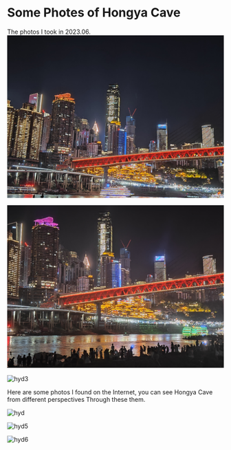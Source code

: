 # Some Photes of Hongya Cave

The photos I took in 2023.06.![hyd1](./media/hyd1.jpg)

![hyd2](./media/hyd2.jpg)

![hyd3](https://i0.hdslb.com/bfs/new_dyn/aa0fe87556b2c9ba51e59735c7d0288b316332572.jpg@!web-comment-note.webp)

Here are some photos I found on the Internet,  you can see Hongya Cave from different perspectives Through these them.

![hyd](https://th.bing.com/th/id/R.91ac04ca6d5bb2338b63e1557448b327?rik=qoE37BIQ98KM7Q&riu=http%3a%2f%2fimg95.699pic.com%2fphoto%2f50065%2f5691.jpg_wh860.jpg&ehk=xsEZ30sVIcdfkgD6%2fcm8w9pXg5IfRWmTberAu10uAtU%3d&risl=&pid=ImgRaw&r=0)

![hyd5](https://img.zcool.cn/community/01da3c58eb6674a8012049ef92cecc.jpg@1280w_1l_2o_100sh.jpg)

![hyd6](https://th.bing.com/th/id/R.ab6f89ca260cf73c842a0e78b9604e27?rik=NDPxObqfhAzY0A&riu=http%3a%2f%2fn.sinaimg.cn%2fsinakd20210102ac%2f600%2fw1920h1080%2f20210102%2f95e7-kherpxx1127475.jpg&ehk=JcfeERkR5GlxK4T7%2b9HKajKdD1OvV0bgBVgOJiOMmxg%3d&risl=&pid=ImgRaw&r=0)

